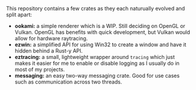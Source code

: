 This repository contains a few crates as they each naturually evolved and split apart:
* **ookami:** a simple renderer which is a WIP. Still deciding on OpenGL or Vulkan. OpenGL has benefits with quick development, but Vulkan would allow for hardware raytracing.
* **ezwin:** a simplified API for using Win32 to create a window and have it hidden behind a Rust-y API.
* **eztracing:** a small, lightweight wrapper around `tracing` which just makes it easier for me to enable or disable logging as I usually do in most of my projects.
* **messaging:** an easy two-way messaging crate. Good for use cases such as communication across two threads.
